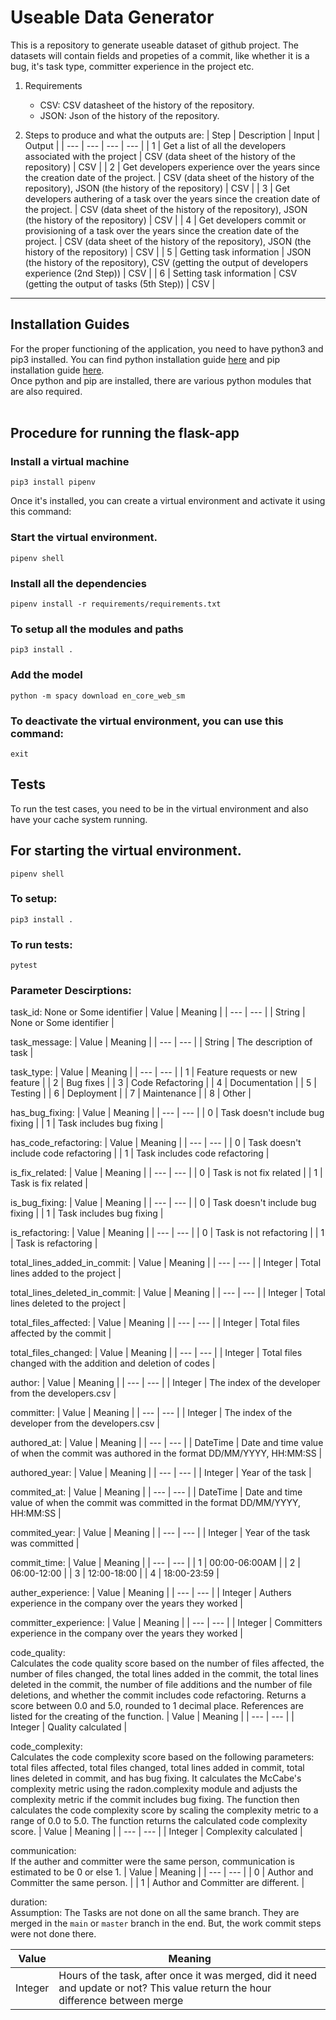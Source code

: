 # Useable Data Generator

This is a repository to generate useable dataset of github project. The datasets will contain fields and propeties of a commit, like whether it is a bug, it's task type, committer experience in the project etc.  

1. Requirements
    - CSV: 
        CSV datasheet of the history of the repository. 
    - JSON:
        Json of the history of the repository. 

2. Steps to produce and what the outputs are:
    | Step | Description | Input | Output |
    | --- | --- | --- | --- |
    | 1 | Get a list of all the developers associated with the project | CSV (data sheet of the history of the repository) | CSV |
    | 2 | Get developers experience over the years since the creation date of the project. | CSV (data sheet of the history of the repository), JSON (the history of the repository) | CSV |
    | 3 | Get developers authering of a task over the years since the creation date of the project. | CSV (data sheet of the history of the repository), JSON (the history of the repository) | CSV |
    | 4 | Get developers commit or provisioning of a task over the years since the creation date of the project. | CSV (data sheet of the history of the repository), JSON (the history of the repository) | CSV |
    | 5 |  Getting task information | JSON (the history of the repository), CSV (getting the output of developers experience (2nd Step)) | CSV |
    | 6 | Setting task information | CSV (getting the output of tasks (5th Step)) | CSV |


<hr>


## Installation Guides

For the proper functioning of the application, you need to have python3 and pip3 installed. You can find python installation guide [here](https://www.python.org/downloads/) and pip installation guide [here](https://pip.pypa.io/en/stable/installation/). \
Once python and pip are installed, there are various python modules that are also required. \
<br>

## Procedure for running the flask-app
### Install a virtual machine

    pip3 install pipenv

Once it's installed, you can create a virtual environment and activate it using this command:

### Start the virtual environment.

    pipenv shell

### Install all the dependencies

    pipenv install -r requirements/requirements.txt

### To setup all the modules and paths

    pip3 install .


### Add the model
    python -m spacy download en_core_web_sm


###  To deactivate the virtual environment, you can use this command:
    exit






## Tests
To run the test cases, you need to be in the virtual environment and also have your cache system running. 
<br>

## For starting the virtual environment.

    pipenv shell


### To setup:

    pip3 install .


### To run tests:

    pytest




### Parameter Descirptions:

task_id: None or Some identifier
| Value | Meaning |
| --- | --- |
| String | None or Some identifier |

task_message: 
| Value | Meaning |
| --- | --- |
| String | The description of task |

task_type:
| Value | Meaning |
| --- | --- |
| 1 | Feature requests or new feature |
| 2 | Bug fixes |
| 3 | Code Refactoring |
| 4 | Documentation |
| 5 | Testing |
| 6 | Deployment |
| 7 | Maintenance |
| 8 | Other |

has_bug_fixing: 
| Value | Meaning |
| --- | --- |
| 0 | Task doesn't include bug fixing |
| 1 | Task includes bug fixing | 

has_code_refactoring: 
| Value | Meaning |
| --- | --- |
| 0 | Task doesn't include code refactoring |
| 1 | Task includes code refactoring | 

is_fix_related: 
| Value | Meaning |
| --- | --- |
| 0 | Task is not fix related |
| 1 | Task is fix related | 

is_bug_fixing: 
| Value | Meaning |
| --- | --- |
| 0 | Task doesn't include bug fixing |
| 1 | Task includes bug fixing | 

is_refactoring: 
| Value | Meaning |
| --- | --- |
| 0 | Task is not refactoring |
| 1 | Task is refactoring | 

total_lines_added_in_commit: 
| Value | Meaning |
| --- | --- |
| Integer | Total lines added to the project | 

total_lines_deleted_in_commit: 
| Value | Meaning |
| --- | --- |
| Integer | Total lines deleted to the project | 

total_files_affected: 
| Value | Meaning |
| --- | --- |
| Integer | Total files affected by the commit | 

total_files_changed: 
| Value | Meaning |
| --- | --- |
| Integer | Total files changed with the addition and deletion of codes | 

author: 
| Value | Meaning |
| --- | --- |
| Integer | The index of the developer from the developers.csv | 

committer: 
| Value | Meaning |
| --- | --- |
| Integer | The index of the developer from the developers.csv | 

authored_at: 
| Value | Meaning |
| --- | --- |
| DateTime | Date and time value of when the commit was authored in the format DD/MM/YYYY, HH:MM:SS | 

authored_year: 
| Value | Meaning |
| --- | --- |
| Integer | Year of the task | 

commited_at: 
| Value | Meaning |
| --- | --- |
| DateTime | Date and time value of when the commit was committed in the format DD/MM/YYYY, HH:MM:SS | 

commited_year: 
| Value | Meaning |
| --- | --- |
| Integer | Year of the task was committed | 

commit_time: 
| Value | Meaning |
| --- | --- |
| 1 | 00:00-06:00AM |
| 2 | 06:00-12:00 |
| 3 | 12:00-18:00 |
| 4 | 18:00-23:59 |

auther_experience: 
| Value | Meaning |
| --- | --- |
| Integer | Authers experience in the company over the years they worked |

committer_experience: 
| Value | Meaning |
| --- | --- |
| Integer | Committers experience in the company over the years they worked |

code_quality: <br>
Calculates the code quality score based on the number of files affected, the number of files changed, the total 
lines added in the commit, the total lines deleted in the commit, the number of file additions and the number of 
file deletions, and whether the commit includes code refactoring. Returns a score between 0.0 and 5.0, rounded to 1 decimal place.
References are listed for the creating of the function.
| Value | Meaning |
| --- | --- |
| Integer | Quality calculated |

code_complexity: 
<br>
Calculates the code complexity score based on the following parameters: total files affected, total files changed, total lines added in commit, total lines deleted in commit, and has bug fixing. It calculates the McCabe's complexity metric using the radon.complexity module and adjusts the complexity metric if the commit includes bug fixing. The function then calculates the code complexity score by scaling the complexity metric to a range of 0.0 to 5.0. The function returns the calculated code complexity score.
| Value | Meaning |
| --- | --- |
| Integer | Complexity calculated |

communication: <br>
If the auther and committer were the same person, communication is estimated to be 0 or else 1.
| Value | Meaning |
| --- | --- |
| 0 | Author and Committer the same person. |
| 1 | Author and Committer are different. |

duration: <br>
Assumption: The Tasks are not done on all the same branch. They are merged in the `main` or `master` branch in the end.
But, the work commit steps were  not done there.

| Value | Meaning |
| --- | --- |
| Integer | Hours of the task, after once it was merged, did it need and update or not? This value return the hour difference between merge |


